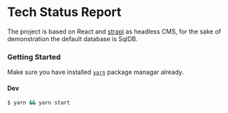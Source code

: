 # Tech Status Report

The project is based on React and [strapi](https://strapi.io/) as headless CMS, for the sake of demonstration the default database is SqlDB.

### Getting Started

Make sure you have installed [`yarn`](https://classic.yarnpkg.com/lang/en/) package managar already.

#### Dev

```bash
$ yarn && yarn start
```
